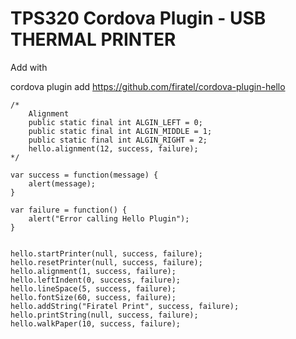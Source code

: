 # TPS320 Cordova Plugin - USB THERMAL PRINTER

Add with

cordova plugin add https://github.com/firatel/cordova-plugin-hello

    /*
        Alignment
        public static final int ALGIN_LEFT = 0;
        public static final int ALGIN_MIDDLE = 1;
        public static final int ALGIN_RIGHT = 2;
        hello.alignment(12, success, failure);
    */

    var success = function(message) {
        alert(message);
    }

    var failure = function() {
        alert("Error calling Hello Plugin");
    }


    hello.startPrinter(null, success, failure);
    hello.resetPrinter(null, success, failure);
    hello.alignment(1, success, failure);
    hello.leftIndent(0, success, failure);
    hello.lineSpace(5, success, failure);
    hello.fontSize(60, success, failure);
    hello.addString("Firatel Print", success, failure);
    hello.printString(null, success, failure);
    hello.walkPaper(10, success, failure);
